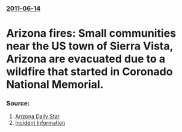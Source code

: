 ### [2011-06-14](/news/2011/06/14/index.md)

# Arizona fires: Small communities near the US town of Sierra Vista, Arizona are evacuated due to a wildfire that started in Coronado National Memorial. 




### Source:

1. [Arizona Daily Star](http://azstarnet.com/news/state-and-regional/article_0c6f169b-0255-5d6c-ae2a-b48609c7dec4.html)
2. [Incident Information](http://www.inciweb.org/incident/article/2262/11774/)
